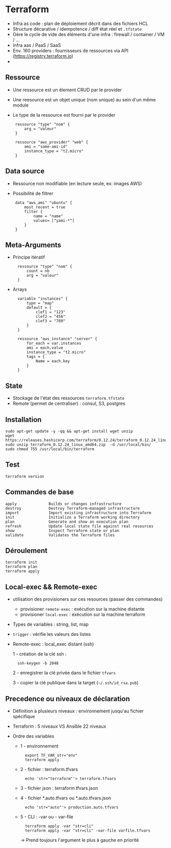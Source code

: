 # Terraform

 * Infra as code : plan de déploiement décrit dans des fichiers HCL
 * Structure décarative / idempotence / diff état réel et `.tfstate`
 * Gère le cycle de vide des éléments d'une infra : firewall / container / VM / ...
 * Infra aas / PaaS / SaaS
 * Env. 160 providers : fournisseurs de ressources via API (https://registry.terraform.io)
 * 

## Ressource

 * Une ressource est un élement CRUD par le provider
 * Une reesource est un objet unique (nom unique) au sein d'un même module
 * Le type de la ressource est fourni par le provider

        ressource "type" "nom" {
            arg = "valeur"
        }

        ressource "aws_provider" "web" {
            ami = "some-ami-id"
            instance_type = "t2.micro"
        }

## Data source

 * Ressource non modifiable (en lecture seule, ex: images AWS)
 * Possibilité de filtrer

        data "aws_ami" "ubuntu" {
            most_recent = true
            filter {
                name = "name"
                values= ["yami-*"]
            }
        }

## Meta-Arguments

* Principe itératif

        ressource "type" "nom" {
            count = nb
            arg = "valeur"
        }

* Arrays

        variable "instances" {
            type = "map"
            default = {
                clef1 = "123"
                clef2 = "456"
                clef3 = "789"
            }
        }

        ressource "aws_instance" "server" {
            for_each = var.instances
            ami = each.value
            instance_type = "t2.micro"
            tags = {
                Name = each.key
            }
        }

## State

 * Stockage de l'état des ressources `terraform.tfstate`
 * Remote (permet de centraliser) : consul, S3, postgres

## Installation

    sudo apt-get update -y -qq && apt-get install wget unzip
    wget https://releases.hashicorp.com/terraform/0.12.24/terraform_0.12.24_linux_amd64.zip
    sudo unzip terraform_0.12.24_linux_amd64.zip  -d /usr/local/bin/
    sudo chmod 755 /usr/local/bin/terraform

## Test

    terraform version

## Commandes de base

    apply              Builds or changes infrastructure
    destroy            Destroy Terraform-managed infrastructure
    import             Import existing infrastructure into Terraform
    init               Initialize a Terraform working directory
    plan               Generate and show an execution plan
    refresh            Update local state file against real resources
    show               Inspect Terraform state or plan
    validate           Validates the Terraform files

## Déroulement

    terraform init
    terraform plan
    terraform apply

## Local-exec && Remote-exec

* utilisation des provisioners sur ces resources (passer des commandes)
	* provisioner `remote-exec` : exécution sur la machine distante
    * provisioner `local-exec` : exécution sur la machine terraform

* Types de variables : string, list, map
* `trigger` : vérifie les valeurs des listes

* Remote-exec : local_exec distant (ssh)

    1 - création de la clé ssh :

        ssh-keygen -b 2048

    2 - enregistrer la clé privée dans le fichier `tfvars`
    
    3 - copier la clé publique dans la target (`~/.ssh/id_rsa.pub`)

## Precedence ou niveaux de déclaration

* Définition à plusieurs niveaux : environnement jusqu'au fichier spécifique
* Terraform : 5 niveaux VS Ansible 22 niveaux

* Ordre des variables
	* 1 - environnement

            export TF_VAR_str="env"
            terraform apply

	* 2 - fichier : terraform.tfvars

            echo 'str="terraform"'> terraform.tfvars

	* 3 - fichier json : terraform.tfvars.json
	* 4 - fichier \*.auto.tfvars ou \*.auto.tfvars.json

            echo 'str="auto"'> production.auto.tfvars

	* 5 - CLI : -var ou - var-file

            terraform apply -var "str=cli"
            terraform apply -var "str=cli" -var-file varfile.tfvars

        -> Prend toujours l'argument le plus à gauche en priorité
